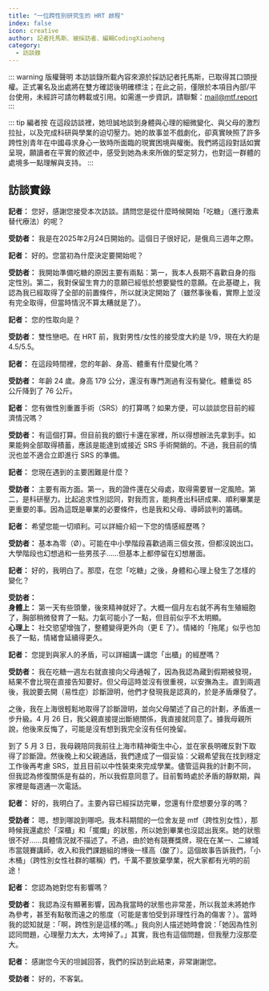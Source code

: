 ```yaml
---
title: "一位跨性別研究生的 HRT 啟程"
index: false
icon: creative
author: 記者托馬斯、被採訪者、編輯CodingXiaoheng
category:
  - 訪談錄
---
```


::: warning 版權聲明
本訪談錄所載內容來源於採訪記者托馬斯，已取得其口頭授權。正式署名及出處將在雙方確認後明確標注；在此之前，僅限於本項目內部/平台使用，未經許可請勿轉載或引用。如需進一步資訊，請聯繫：mail@mtf.report
:::

::: tip 編者按
在這段訪談裡，她坦誠地談到身體與心理的細微變化、與父母的激烈拉扯，以及完成科研與學業的迫切壓力。她的故事並不戲劇化，卻真實映照了許多跨性別青年在中國尋求身心一致時所面臨的現實困境與權衡。我們將這段對話如實呈現，願讀者在平實的敘述中，感受到她為未來所做的堅定努力，也對這一群體的處境多一點理解與支持。
:::

## 訪談實錄

**記者：** 您好，感謝您接受本次訪談。請問您是從什麼時候開始「吃糖」（進行激素替代療法）的呢？

**受訪者：** 我是在2025年2月24日開始的。這個日子很好記，是俄烏三週年之際。

**記者：** 好的。您當初為什麼決定要開始呢？

**受訪者：** 我開始準備吃糖的原因主要有兩點：第一，我本人長期不喜歡自身的指定性別。第二，我對保留生育力的意願已經低於想要變性的意願。在此基礎上，我認為我已經取得了全部的前置條件，所以就決定開始了（雖然事後看，實際上並沒有完全取得，但當時情況不算太糟就是了）。

**記者：** 您的性取向是？

**受訪者：** 雙性戀吧。在 HRT 前，我對男性/女性的接受度大約是 1/9，現在大約是 4.5/5.5。

**記者：** 在這段時間裡，您的年齡、身高、體重有什麼變化嗎？

**受訪者：** 年齡 24 歲。身高 179 公分，還沒有專門測過有沒有變化。體重從 85 公斤降到了 76 公斤。

**記者：** 您有做性別重置手術（SRS）的打算嗎？如果方便，可以談談您目前的經濟情況嗎？

**受訪者：** 有這個打算。但目前我的銀行卡還在家裡，所以得想辦法先拿到手。如果能夠全部取得積蓄，應該是能達到或接近 SRS 手術開銷的。不過，我目前的情況也並不適合立即進行 SRS 的準備。

**記者：** 您現在遇到的主要困難是什麼？

**受訪者：** 主要有兩方面。第一，我的證件還在父母處，取得需要冒一定風險。第二，是科研壓力。比起追求性別認同，對我而言，能夠產出科研成果、順利畢業是更重要的事。因為這既是畢業的必要條件，也是我和父母、導師談判的籌碼。

**記者：** 希望您能一切順利。可以詳細介紹一下您的情感經歷嗎？

**受訪者：** 基本為零（Ø）。可能在中小學階段喜歡過兩三個女孩，但都沒說出口。大學階段也幻想過和一些男孩子……但基本上都停留在幻想層面。

**記者：** 好的，我明白了。那麼，在您「吃糖」之後，身體和心理上發生了怎樣的變化？

**受訪者：**  
**身體上：** 第一天有些頭暈，後來精神就好了。大概一個月左右就不再有生殖細胞了，胸部稍微發育了一點。力氣可能小了一點，但目前似乎不太明顯。  
**心理上：** 社交慾望增強了，整體變得更外向（更 E 了）。情緒的「拖尾」似乎也加長了一點，情緒會延續得更久。

**記者：** 您提到與家人的矛盾，可以詳細講一講您「出櫃」的經歷嗎？

**受訪者：** 我在吃糖一週左右就直接向父母通報了，因為我認為藏到假期被發現，結果不會比現在直接告知要好。但父母這時並沒有很重視，以安撫為主。直到兩週後，我說要去開（易性症）診斷證明，他們才發現我是認真的，於是矛盾爆發了。

之後，我在上海很輕鬆地取得了診斷證明，並向父母闡述了自己的計劃，矛盾進一步升級。4 月 26 日，我父親直接提出斷絕關係，我直接就同意了。據我母親所說，他後來反悔了，可能是沒有想到我完全沒有任何挽留。

到了 5 月 3 日，我母親陪同我前往上海市精神衛生中心，並在家長明確反對下取得了診斷證。然後晚上和父親通話，我們達成了一個妥協：父親希望我在找到穩定工作後再考慮 SRS，並且目前以中性裝束來完成學業。儘管這與我的計劃不同，但我認為修復關係是有益的，所以我假意同意了。目前暫時處於矛盾的靜默期，與家裡是每週通一次電話。

**記者：** 好的，我明白了。主要內容已經採訪完畢，您還有什麼想要分享的嗎？

**受訪者：** 嗯，想到哪說到哪吧。我本科期間的一位舍友是 mtf（跨性別女性），那時候我還處於「深櫃」和「擺爛」的狀態，所以她到畢業也沒認出我來。她的狀態很不好……具體情況就不描述了。不過，由於她有競賽獎牌，現在在某一、二線城市當競賽講師，收入和我們課題組的博後一樣高（酸了）。這個故事告訴我們，「小木桶」（跨性別女性社群的暱稱）們，千萬不要放棄學業，祝大家都有光明的前途！

**記者：** 您認為她對您有影響嗎？

**受訪者：** 我認為沒有顯著影響，因為我當時的狀態也非常差，所以我並未將她作為參考，甚至有點敬而遠之的態度（可能是害怕受到非理性行為的傷害？）。當時我的認知就是：「啊，跨性別是這樣的嗎。」我向別人描述她時會說：「她因為性別認同問題，心理壓力太大，太垮掉了。」其實，我也有這個問題，但我壓力沒那麼大。

**記者：** 感謝您今天的坦誠回答，我們的採訪到此結束，非常謝謝您。

**受訪者：** 好的，不客氣。
